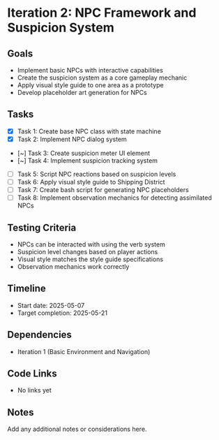 # Iteration 2: NPC Framework and Suspicion System

## Goals
- Implement basic NPCs with interactive capabilities
- Create the suspicion system as a core gameplay mechanic
- Apply visual style guide to one area as a prototype
- Develop placeholder art generation for NPCs

## Tasks
- [x] Task 1: Create base NPC class with state machine
- [x] Task 2: Implement NPC dialog system
- [~] Task 3: Create suspicion meter UI element
- [~] Task 4: Implement suspicion tracking system
- [ ] Task 5: Script NPC reactions based on suspicion levels
- [ ] Task 6: Apply visual style guide to Shipping District
- [ ] Task 7: Create bash script for generating NPC placeholders
- [ ] Task 8: Implement observation mechanics for detecting assimilated NPCs

## Testing Criteria
- NPCs can be interacted with using the verb system
- Suspicion level changes based on player actions
- Visual style matches the style guide specifications
- Observation mechanics work correctly

## Timeline
- Start date: 2025-05-07
- Target completion: 2025-05-21

## Dependencies
- Iteration 1 (Basic Environment and Navigation)

## Code Links
- No links yet

## Notes
Add any additional notes or considerations here.
